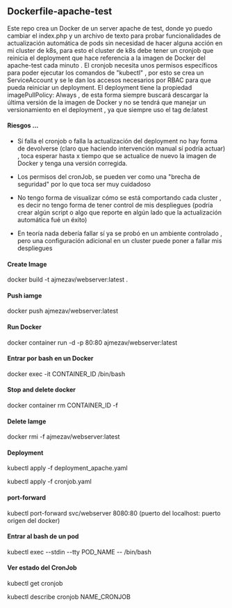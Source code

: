 ## Dockerfile-apache-test

Este repo crea un Docker de un server apache de test, donde yo puedo cambiar el index.php y un archivo de texto para probar funcionalidades de actualización automática de pods sin necesidad de hacer alguna acción en mi cluster de k8s, para esto el cluster de k8s debe tener un cronjob que reinicia el deployment que hace referencia a la imagen de Docker del apache-test cada minuto . El cronjob necesita unos permisos específicos para poder ejecutar los comandos de "kubectl" , por esto se crea un ServiceAccount y se le dan los accesos necesarios por RBAC para que pueda reiniciar un deployment. El deployment tiene la propiedad         imagePullPolicy: Always , de esta forma siempre buscará descargar la última versión de la imagen de Docker y no se tendrá que manejar un versionamiento en el deployment , ya que siempre uso el tag de:latest

#### Riesgos ...

* Sí falla el cronjob o falla la actualización del deployment no hay forma de devolverse (claro que haciendo intervención manual sí podría actuar) , toca esperar hasta x tiempo que se actualice de nuevo la imagen de Docker y tenga una versión corregida.

* Los permisos del cronJob, se pueden ver como una "brecha de seguridad" por lo que toca ser muy cuidadoso

* No tengo forma de visualizar cómo se está comportando cada cluster , es decir no tengo forma de tener control de mis despliegues (podría crear algún script o algo que reporte en algún lado que la actualización automática fué un éxito)

* En teoría nada debería fallar sí ya se probó en un ambiente controlado , pero una configuración adicional en un cluster puede poner a fallar mis despliegues

#### Create Image

docker build -t ajmezav/webserver:latest .

#### Push iamge

docker push ajmezav/webserver:latest

#### Run Docker

docker container run -d -p 80:80 ajmezav/webserver:latest

#### Entrar por bash en un Docker

docker exec -it CONTAINER_ID /bin/bash

#### Stop and delete docker


docker container rm CONTAINER_ID -f

#### Delete Iamge 

docker rmi -f ajmezav/webserver:latest

#### Deployment

kubectl apply -f deployment_apache.yaml

kubectl apply -f cronjob.yaml

#### port-forward

kubectl port-forward svc/webserver 8080:80 (puerto del localhost: puerto origen del docker)

#### Entrar al bash de un pod

kubectl exec --stdin --tty POD_NAME -- /bin/bash

#### Ver estado del CronJob

kubectl get cronjob

kubectl describe cronjob NAME_CRONJOB

